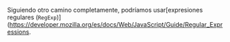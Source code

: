 Siguiendo otro camino completamente, podríamos usar[expresiones regulares (`RegExp`)](https://developer.mozilla.org/es/docs/Web/JavaScript/Guide/Regular_Expressions.